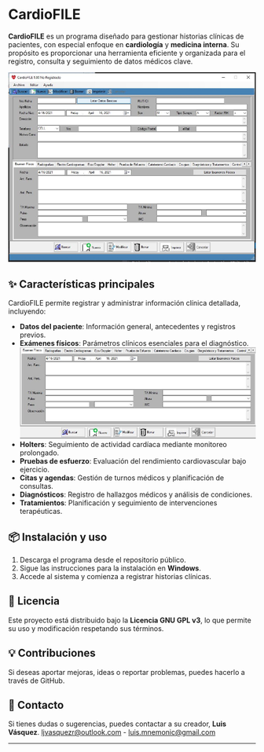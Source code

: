 # CardioFILE

**CardioFILE** es un programa diseñado para gestionar historias clínicas de pacientes, con especial enfoque en **cardiología** y **medicina interna**. Su propósito es proporcionar una herramienta eficiente y organizada para el registro, consulta y seguimiento de datos médicos clave.

![Pantalla Principal](https://raw.githubusercontent.com/Taguapire/CardioFILE_Pub/master/Recursos/PantallaPrincipal.JPG)

## ✨ Características principales
CardioFILE permite registrar y administrar información clínica detallada, incluyendo:
- **Datos del paciente**: Información general, antecedentes y registros previos.
- **Exámenes físicos**: Parámetros clínicos esenciales para el diagnóstico.
  ![Examen Físico](https://raw.githubusercontent.com/Taguapire/CardioFILE_Pub/master/Recursos/ExamenFisico.JPG)
- **Holters**: Seguimiento de actividad cardíaca mediante monitoreo prolongado.
- **Pruebas de esfuerzo**: Evaluación del rendimiento cardiovascular bajo ejercicio.
- **Citas y agendas**: Gestión de turnos médicos y planificación de consultas.
- **Diagnósticos**: Registro de hallazgos médicos y análisis de condiciones.
- **Tratamientos**: Planificación y seguimiento de intervenciones terapéuticas.

## 📦 Instalación y uso
1. Descarga el programa desde el repositorio público.
2. Sigue las instrucciones para la instalación en **Windows**.
3. Accede al sistema y comienza a registrar historias clínicas.

## 📝 Licencia
Este proyecto está distribuido bajo la **Licencia GNU GPL v3**, lo que permite su uso y modificación respetando sus términos.

## 💡 Contribuciones
Si deseas aportar mejoras, ideas o reportar problemas, puedes hacerlo a través de GitHub.

## 📧 Contacto
Si tienes dudas o sugerencias, puedes contactar a su creador, **Luis Vásquez**. ljvasquezr@outlook.com - luis.mnemonic@gmail.com

---
